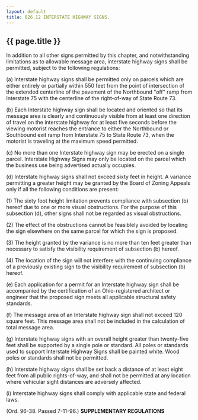 ```yaml
---
layout: default 
title: 826.12 INTERSTATE HIGHWAY SIGNS.
---
```


{{ page.title }}
----------------

In addition to all other signs permitted by this chapter, and
notwithstanding limitations as to allowable message area, interstate
highway signs shall be permitted, subject to the following regulations:

​(a) Interstate highway signs shall be permitted only on parcels which
are either entirely or partially within 550 feet from the point of
intersection of the extended centerline of the pavement of the
Northbound "off" ramp from Interstate 75 with the centerline of the
right-of-way of State Route 73.

​(b) Each Interstate highway sign shall be located and oriented so that
its message area is clearly and continuously visible from at least one
direction of travel on the interstate highway for at least five seconds
before the viewing motorist reaches the entrance to either the
Northbound or Southbound exit ramp from Interstate 75 to State Route 73,
when the motorist is traveling at the maximum speed permitted.

​(c) No more than one Interstate highway sign may be erected on a single
parcel. Interstate Highway Signs may only be located on the parcel which
the business use being advertised actually occupies.

​(d) Interstate highway signs shall not exceed sixty feet in height. A
variance permitting a greater height may be granted by the Board of
Zoning Appeals only if all the following conditions are present:

​(1) The sixty foot height limitation prevents compliance with
subsection (b) hereof due to one or more visual obstructions. For the
purpose of this subsection (d), other signs shall not be regarded as
visual obstructions.

​(2) The effect of the obstructions cannot be feasiblely avoided by
locating the sign elsewhere on the same parcel for which the sign is
proposed.

​(3) The height granted by the variance is no more than ten feet greater
than necessary to satisfy the visibility requirement of subsection (b)
hereof.

​(4) The location of the sign will not interfere with the continuing
compliance of a previously existing sign to the visibility requirement
of subsection (b) hereof.

​(e) Each application for a permit for an Interstate highway sign shall
be accompanied by the certification of an Ohio-registered architect or
engineer that the proposed sign meets all applicable structural safety
standards.

​(f) The message area of an Interstate highway sign shall not exceed 120
square feet. This message area shall not be included in the calculation
of total message area.

​(g) Interstate highway signs with an overall height greater than
twenty-five feet shall be supported by a single pole or standard. All
poles or standards used to support Interstate Highway Signs shall be
painted white. Wood poles or standards shall not be permitted.

​(h) Interstate highway signs shall be set back a distance of at least
eight feet from all public rights-of-way, and shall not be permitted at
any location where vehicular sight distances are adversely affected.

​(i) Interstate highway signs shall comply with applicable state and
federal laws.

(Ord. 96-38. Passed 7-11-96.) **SUPPLEMENTARY REGULATIONS**
